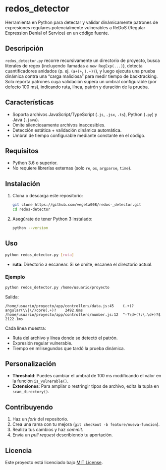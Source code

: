 # redos\_detector

Herramienta en Python para detectar y validar dinámicamente patrones de expresiones regulares potencialmente vulnerables a ReDoS (Regular Expression Denial of Service) en un código fuente.

## Descripción

`redos_detector.py` recorre recursivamente un directorio de proyecto, busca literales de regex (incluyendo llamadas a `new RegExp(...)`), detecta cuantificadores anidados (p. ej. `(a+)+`, `(.+)?`), y luego ejecuta una prueba dinámica contra una “carga maliciosa” para medir tiempo de backtracking. Solo reporta patrones cuya validación supera un umbral configurable (por defecto 100 ms), indicando ruta, línea, patrón y duración de la prueba.

## Características

- Soporta archivos JavaScript/TypeScript (`.js`, `.jsx`, `.ts`), Python (`.py`) y Java (`.java`).
- Omite silenciosamente archivos inaccesibles.
- Detección estática + validación dinámica automática.
- Umbral de tiempo configurable mediante constante en el código.

## Requisitos

- Python 3.6 o superior.
- No requiere librerías externas (solo `re`, `os`, `argparse`, `time`).

## Instalación

1. Clona o descarga este repositorio:
   ```bash
   git clone https://github.com/vegeta008/redos-_detector.git
   cd redos-detector
   ```
2. Asegúrate de tener Python 3 instalado:
   ```bash
   python --version
   ```

## Uso

```bash
python redos_detector.py [ruta]
```

- **ruta**: Directorio a escanear. Si se omite, escanea el directorio actual.

### Ejemplo

```bash
python redos_detector.py /home/usuario/proyecto
```

Salida:

```
/home/usuario/proyecto/app/controllers/data.js:45    (.+)?angular(\\|\/)core(.+)?    2492.8ms
/home/usuario/proyecto/app/controllers/number.js:12  ^-?\d+(?:\.\d+)?$              2122.1ms
```

Cada línea muestra:

- Ruta del archivo y línea donde se detectó el patrón.
- Expresión regular vulnerable.
- Tiempo en milisegundos que tardó la prueba dinámica.

## Personalización

- **Threshold**: Puedes cambiar el umbral de 100 ms modificando el valor en la función `is_vulnerable()`.
- **Extensiones**: Para ampliar o restringir tipos de archivo, edita la tupla en `scan_directory()`.

## Contribuyendo

1. Haz un *fork* del repositorio.
2. Crea una rama con tu mejora (`git checkout -b feature/nueva-funcion`).
3. Realiza tus cambios y haz *commit*.
4. Envía un *pull request* describiendo tu aportación.

## Licencia

Este proyecto está licenciado bajo [MIT License](LICENSE).

